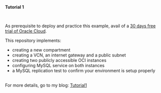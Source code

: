 
<b>Tutorial 1</b>

<br>

As prerequisite to deploy and practice this example, avail of a <a href="https://www.oracle.com/cloud/free/?source=:so:li:or:awr:ocorp:::RC_WWSA210305P00041:Florentina_IA_Blog&SC=:so:li:or:awr:ocorp:::RC_WWSA210305P00041:Florentina_IA_Blog&pcode=WWSA210305P00041
![image](https://user-images.githubusercontent.com/76065975/110495506-3ccbc300-80fd-11eb-87be-c65f8400b880.png)">30 days free trial of Oracle Cloud</a>.


This repository implements:

- creating a new compartment
- creating a VCN, an internet gateway and a public subnet
- creating two publicly accessible OCI instances
- configuring MySQL service on both instances
- a MySQL replication test to confirm your environment is setup properly

<br>
For more details, go to my blog: <a href="https://isaac-kami.tumblr.com/Tutorial1">Tutorial1</a>
